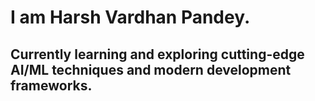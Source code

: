 # I am Harsh Vardhan Pandey.
## Currently learning and exploring cutting-edge AI/ML techniques and modern development frameworks.